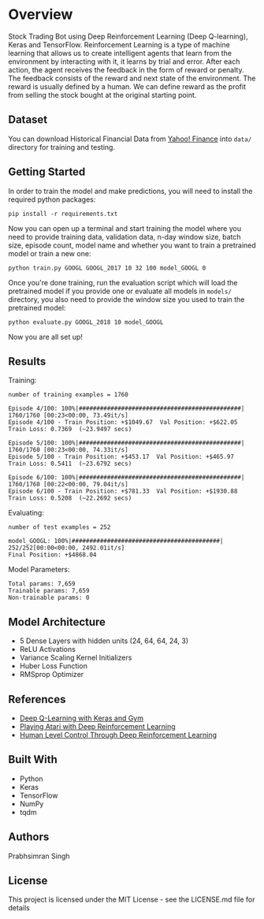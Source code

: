 # Overview

Stock Trading Bot using Deep Reinforcement Learning (Deep Q-learning), Keras and TensorFlow. Reinforcement Learning is a type of machine learning that allows us to create intelligent agents that learn from the environment by interacting with it, it learns by trial and error. After each action, the agent receives the feedback in the form of reward or penalty. The feedback consists of the reward and next state of the environment. The reward is usually defined by a human. We can define reward as the profit from selling the stock bought at the original starting point.

## Dataset

You can download Historical Financial Data from [Yahoo! Finance](https://ca.finance.yahoo.com/) into `data/` directory for training and testing.

## Getting Started

In order to train the model and make predictions, you will need to install the required python packages:

```
pip install -r requirements.txt
```

Now you can open up a terminal and start training the model where you need to provide training data, validation data, n-day window size, batch size, episode count, model name and whether you want to train a pretrained model or train a new one:

```
python train.py GOOGL GOOGL_2017 10 32 100 model_GOOGL 0
```

Once you're done training, run the evaluation script which will load the pretrained model if you provide one or evaluate all models in `models/` directory, you also need to provide the window size you used to train the pretrained model:

```
python evaluate.py GOOGL_2018 10 model_GOOGL
```

Now you are all set up!

## Results

Training:

```
number of training examples = 1760
```

```
Episode 4/100: 100%|##############################################| 1760/1760 [00:23<00:00, 73.49it/s] 
Episode 4/100 - Train Position: +$1049.67  Val Position: +$622.05  Train Loss: 0.7369  (~23.9497 secs)

Episode 5/100: 100%|##############################################| 1760/1760 [00:23<00:00, 74.33it/s] 
Episode 5/100 - Train Position: +$453.17  Val Position: +$465.97  Train Loss: 0.5411  (~23.6792 secs)

Episode 6/100: 100%|##############################################| 1760/1760 [00:22<00:00, 79.04it/s] 
Episode 6/100 - Train Position: +$781.33  Val Position: +$1930.88  Train Loss: 0.5208  (~22.2692 secs)
```

Evaluating:

```
number of test examples = 252
```

```
model_GOOGL: 100%|##########################################| 252/252[00:00<00:00, 2492.01it/s]
Final Position: +$4868.04
```

Model Parameters:

```
Total params: 7,659
Trainable params: 7,659
Non-trainable params: 0
```

## Model Architecture

* 5 Dense Layers with hidden units (24, 64, 64, 24, 3)
* ReLU Activations
* Variance Scaling Kernel Initializers
* Huber Loss Function
* RMSprop Optimizer

## References

* [Deep Q-Learning with Keras and Gym](https://keon.io/deep-q-learning/)
* [Playing Atari with Deep Reinforcement Learning](https://arxiv.org/abs/1312.5602)
* [Human Level Control Through Deep Reinforcement Learning](https://deepmind.com/research/publications/human-level-control-through-deep-reinforcement-learning/)

## Built With

* Python
* Keras
* TensorFlow
* NumPy
* tqdm

## Authors

Prabhsimran Singh

## License

This project is licensed under the MIT License - see the LICENSE.md file for details